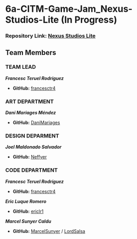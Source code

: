 # 6a-CITM-Game-Jam_Nexus-Studios-Lite (In Progress)

### Repository Link: [Nexus Studios Lite](https://github.com/francesctr4/6a-CITM-Game-Jam_Nexus-Studios-Lite)

## Team Members

### TEAM LEAD

_**Francesc Teruel Rodríguez**_
* **GitHub:** [francesctr4](https://github.com/francesctr4)

### ART DEPARTMENT 

_**Dani Mariages Méndez**_
* **GitHub:** [DaniMariages](https://github.com/DaniMariages)

### DESIGN DEPARMENT

_**Joel Maldonado Salvador**_
* **GitHub:** [Neffyer](https://github.com/Neffyer)

### CODE DEPARTMENT

_**Francesc Teruel Rodríguez**_
* **GitHub:** [francesctr4](https://github.com/francesctr4)

_**Eric Luque Romero**_
* **GitHub:** [ericlr1](https://github.com/ericlr1)

_**Marcel Sunyer Caldu**_
* **GitHub:** [MarcelSunyer](https://github.com/MarcelSunyer) / [LordSalsa](https://github.com/LordSalsa)
